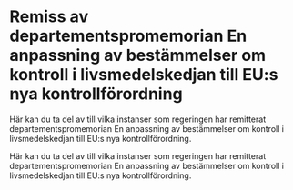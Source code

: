 # Remiss av departementspromemorian En anpassning av bestämmelser om kontroll i livsmedelskedjan till EU:s nya kontrollförordning

Här kan du ta del av till vilka instanser som regeringen har remitterat departementspromemorian En anpassning av bestämmelser om kontroll i livsmedelskedjan till EU:s nya kontrollförordning.

Här kan du ta del av till vilka instanser som regeringen har remitterat departementspromemorian En anpassning av bestämmelser om kontroll i livsmedelskedjan till EU:s nya kontrollförordning.
